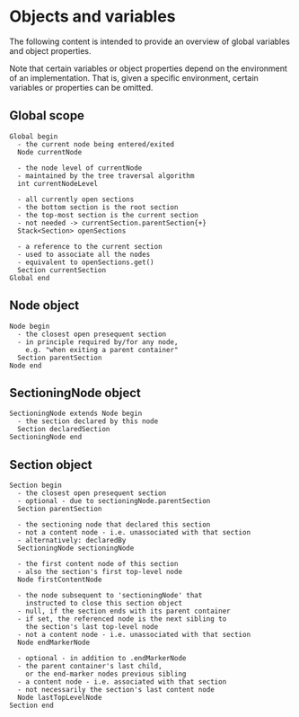 
<!-- ======================================================================= -->
# Objects and variables

The following content is intended to provide
an overview of global variables and object properties.

Note that certain variables or object properties depend on the environment of
an implementation. That is, given a specific environment, certain variables or
properties can be omitted.

<!-- ======================================================================= -->
## Global scope

```
Global begin
  - the current node being entered/exited
  Node currentNode

  - the node level of currentNode
  - maintained by the tree traversal algorithm
  int currentNodeLevel

  - all currently open sections
  - the bottom section is the root section
  - the top-most section is the current section
  - not needed -> currentSection.parentSection{+}
  Stack<Section> openSections

  - a reference to the current section
  - used to associate all the nodes
  - equivalent to openSections.get()
  Section currentSection
Global end
```

<!-- ======================================================================= -->
## Node object

```
Node begin
  - the closest open presequent section
  - in principle required by/for any node,
    e.g. "when exiting a parent container"
  Section parentSection
Node end
```

<!-- ======================================================================= -->
## SectioningNode object

```
SectioningNode extends Node begin
  - the section declared by this node
  Section declaredSection
SectioningNode end
```

<!-- ======================================================================= -->
## Section object

```
Section begin
  - the closest open presequent section
  - optional - due to sectioningNode.parentSection
  Section parentSection

  - the sectioning node that declared this section
  - not a content node - i.e. unassociated with that section
  - alternatively: declaredBy
  SectioningNode sectioningNode

  - the first content node of this section
  - also the section's first top-level node
  Node firstContentNode

  - the node subsequent to 'sectioningNode' that
    instructed to close this section object
  - null, if the section ends with its parent container
  - if set, the referenced node is the next sibling to
    the section's last top-level node
  - not a content node - i.e. unassociated with that section
  Node endMarkerNode

  - optional - in addition to .endMarkerNode
  - the parent container's last child,
    or the end-marker nodes previous sibling
  - a content node - i.e. associated with that section
  - not necessarily the section's last content node
  Node lastTopLevelNode
Section end
```
